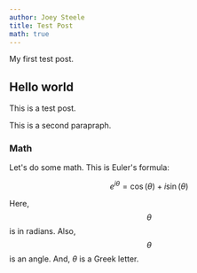 ```yaml
---
author: Joey Steele
title: Test Post
math: true
---
```


My first test post.

## Hello world

This is a test post.

This is a second parapraph.

### Math

Let's do some math.
This is Euler's formula:

$$ e^{i \theta} = \cos(\theta) + i \sin(\theta) $$

Here, $$ \theta $$ is in radians.
Also, $$\theta$$ is an angle.
And, $\theta$ is a Greek letter.
